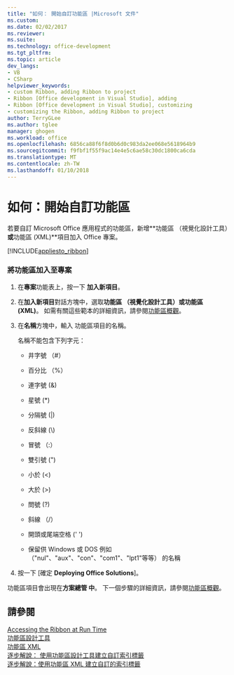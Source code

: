 ```yaml
---
title: "如何： 開始自訂功能區 |Microsoft 文件"
ms.custom: 
ms.date: 02/02/2017
ms.reviewer: 
ms.suite: 
ms.technology: office-development
ms.tgt_pltfrm: 
ms.topic: article
dev_langs:
- VB
- CSharp
helpviewer_keywords:
- custom Ribbon, adding Ribbon to project
- Ribbon [Office development in Visual Studio], adding
- Ribbon [Office development in Visual Studio], customizing
- customizing the Ribbon, adding Ribbon to project
author: TerryGLee
ms.author: tglee
manager: ghogen
ms.workload: office
ms.openlocfilehash: 6856ca88f6f8d0b6d0c983da2ee068e5618964b9
ms.sourcegitcommit: f9fbf1f55f9ac14e4e5c6ae58c30dc1800ca6cda
ms.translationtype: MT
ms.contentlocale: zh-TW
ms.lasthandoff: 01/10/2018
---
```

# <a name="how-to-get-started-customizing-the-ribbon"></a>如何：開始自訂功能區
  若要自訂 Microsoft Office 應用程式的功能區，新增**功能區 （視覺化設計工具）**或**功能區 (XML)**項目加入 Office 專案。  
  
 [!INCLUDE[appliesto_ribbon](../vsto/includes/appliesto-ribbon-md.md)]  
  
### <a name="to-add-a-ribbon-to-a-project"></a>將功能區加入至專案  
  
1.  在**專案**功能表上，按一下 **加入新項目**。  
  
2.  在**加入新項目**對話方塊中，選取**功能區 （視覺化設計工具）**或**功能區 (XML)**。 如需有關這些範本的詳細資訊，請參閱[功能區概觀](../vsto/ribbon-overview.md)。  
  
3.  在**名稱**方塊中，輸入 功能區項目的名稱。  
  
     名稱不能包含下列字元：  
  
    -   井字號 （#）  
  
    -   百分比 （%）  
  
    -   連字號 (&)  
  
    -   星號 (*)  
  
    -   分隔號 (|)  
  
    -   反斜線 (\\)  
  
    -   冒號 （:）  
  
    -   雙引號 (")  
  
    -   小於 (\<)  
  
    -   大於 (>)  
  
    -   問號 (?)  
  
    -   斜線 （/）  
  
    -   開頭或尾端空格 (' ')  
  
    -   保留供 Windows 或 DOS 例如 （"nul"、"aux"、"con"、"com1"、"lpt1"等等） 的名稱  
  
4.  按一下 [確定 **Deploying Office Solutions**]。  
  
 功能區項目會出現在**方案總管 中**。 下一個步驟的詳細資訊，請參閱[功能區概觀](../vsto/ribbon-overview.md)。  
  
## <a name="see-also"></a>請參閱  
 [Accessing the Ribbon at Run Time](../vsto/accessing-the-ribbon-at-run-time.md)   
 [功能區設計工具](../vsto/ribbon-designer.md)   
 [功能區 XML](../vsto/ribbon-xml.md)   
 [逐步解說： 使用功能區設計工具建立自訂索引標籤](../vsto/walkthrough-creating-a-custom-tab-by-using-the-ribbon-designer.md)   
 [逐步解說：使用功能區 XML 建立自訂的索引標籤](../vsto/walkthrough-creating-a-custom-tab-by-using-ribbon-xml.md)  
  
  